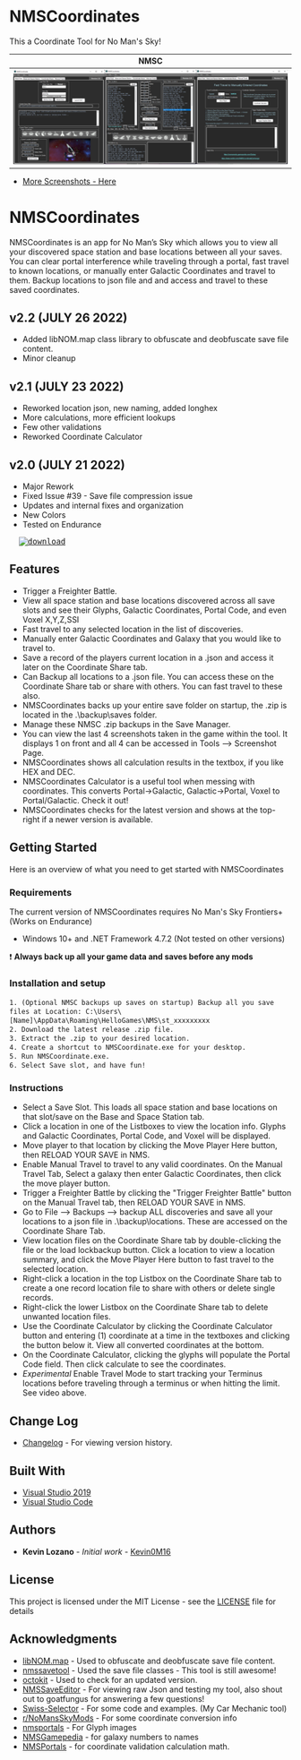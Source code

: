 # NMSCoordinates
This a Coordinate Tool for No Man's Sky!

|               NMSC                        |
|                :---:                      |
|       <img src= "Cover_Photo.png"/>       |

* [More Screenshots - Here](https://github.com/Kevin0M16/NMSCoordinates/tree/master/images)

# NMSCoordinates

NMSCoordinates is an app for No Man’s Sky which allows you to view all your discovered space station and base locations between all your saves.
You can clear portal interference while traveling through a portal, fast travel to known locations, or manually enter Galactic Coordinates and travel to them. Backup locations to json file and and access and travel to these saved coordinates.

<!-- # NEWEST NMS GAME VERSION IS NOT SUPPORTED AT THIS TIME! -->

<!--
## Youtube Videos

|Example Videos|  |
|:---:|:---:|
|Portal Interference|Travel Mode|
|<a href="http://www.youtube.com/watch?feature=player_embedded&v=-kipUjXrnOc" target="_blank"><img src="http://img.youtube.com/vi/-kipUjXrnOc/0.jpg" alt="Video" width="520" height="300" border="10" /></a>|<a href="http://www.youtube.com/watch?feature=player_embedded&v=LB7yqgLsW_0" target="_blank"><img src="http://img.youtube.com/vi/LB7yqgLsW_0/0.jpg" alt="Video" width="520" height="300" border="10" /></a>|
|Manual Travel|Fast Travel|
|<a href="http://www.youtube.com/watch?feature=player_embedded&v=ceSFVl9LFtI" target="_blank"><img src="http://img.youtube.com/vi/ceSFVl9LFtI/0.jpg" alt="Video" width="520" height="300" border="10" /></a>|<a href="http://www.youtube.com/watch?feature=player_embedded&v=Vx1xGk2TMIo" target="_blank"><img src="http://img.youtube.com/vi/Vx1xGk2TMIo/0.jpg" alt="Video" width="520" height="300" border="10" /></a>|
-->

## v2.2 (JULY 26 2022)
- Added libNOM.map class library to obfuscate and deobfuscate save file content.
- Minor cleanup

## v2.1 (JULY 23 2022)
- Reworked location json, new naming, added longhex
- More calculations, more efficient lookups
- Few other validations
- Reworked Coordinate Calculator

## v2.0 (JULY 21 2022)
- Major Rework
- Fixed Issue #39 - Save file compression issue
- Updates and internal fixes and organization
- New Colors
- Tested on Endurance

<!--* Download will be available later today. -->
<pre>  <a href="https://github.com/Kevin0M16/NMSCoordinates/releases/latest/download/NMSCoordinates-v2.2.zip"><img src="https://img.shields.io/badge/dynamic/json.svg?label=download&url=https://api.github.com/repos/Kevin0M16/NMSCoordinates/releases/latest&query=$.assets[0].name&style=for-the-badge" alt="download"/></a></pre>

<!-- ## Share - Upload locations to Google Drive

* [Google Drive Folder - NMSCoordinates](https://drive.google.com/open?id=0B0Tsv8SX6_GtR2hKNlhVcnBvMmc) Add your locbackup.txt files here to share. Adding your name at the end of the filename is ok. -->

## Features

* Trigger a Freighter Battle.
* View all space station and base locations discovered across all save slots and see their Glyphs, Galactic Coordinates, Portal Code, and even Voxel X,Y,Z,SSI
* Fast travel to any selected location in the list of discoveries.
* Manually enter Galactic Coordinates and Galaxy that you would like to travel to.
* Save a record of the players current location in a .json and access it later on the Coordinate Share tab.
* Can Backup all locations to a .json file. You can access these on the Coordinate Share tab or share with others. You can fast travel to these also.
* NMSCoordinates backs up your entire save folder on startup, the .zip is located in the .\backup\saves folder.
* Manage these NMSC .zip backups in the Save Manager.
* You can view the last 4 screenshots taken in the game within the tool. It displays 1 on front and all 4 can be accessed in Tools --> Screenshot Page.
* NMSCoordinates shows all calculation results in the textbox, if you like HEX and DEC.
* NMSCoordinates Calculator is a useful tool when messing with coordinates. This converts Portal->Galactic, Galactic->Portal, Voxel to Portal/Galactic. Check it out!
* NMSCoordinates checks for the latest version and shows at the top-right if a newer version is available.

## Getting Started

Here is an overview of what you need to get started with NMSCoordinates

### Requirements

The current version of NMSCoordinates requires No Man's Sky Frontiers+ (Works on Endurance)
- Windows 10+ and .NET Framework 4.7.2 (Not tested on other versions)
  
:exclamation: **Always back up all your game data and saves before any mods**

### Installation and setup

	1. (Optional NMSC backups up saves on startup) Backup all you save files at Location: C:\Users\[Name]\AppData\Roaming\HelloGames\NMS\st_xxxxxxxxx
	2. Download the latest release .zip file.
	3. Extract the .zip to your desired location.
	4. Create a shortcut to NMSCoordinate.exe for your desktop.
	5. Run NMSCoordinate.exe. 
	6. Select Save slot, and have fun!

### Instructions

* Select a Save Slot. This loads all space station and base locations on that slot/save on the Base and Space Station tab.
* Click a location in one of the Listboxes to view the location info. Glyphs and Galactic Coordinates, Portal Code, and Voxel will be displayed.
* Move player to that location by clicking the Move Player Here button, then RELOAD YOUR SAVE in NMS.
* Enable Manual Travel to travel to any valid coordinates. On the Manual Travel Tab, Select a galaxy then enter Galactic Coordinates, then click the move player button.
* Trigger a Freighter Battle by clicking the "Trigger Freighter Battle" button on the Manual Travel tab, then RELOAD YOUR SAVE in NMS.
* Go to File --> Backups --> backup ALL discoveries and save all your locations to a json file in .\backup\locations. These are accessed on the Coordinate Share Tab.
* View location files on the Coordinate Share tab by double-clicking the file or the load lockbackup button. Click a location to view a location summary, and click the Move Player Here button to fast travel to the selected location.
* Right-click a location in the top Listbox on the Coordinate Share tab to create a one record location file to share with others or delete single records.
* Right-click the lower Listbox on the Coordinate Share tab to delete unwanted location files.
* Use the Coordinate Calculator by clicking the Coordinate Calculator button and entering (1) coordinate at a time in the textboxes and clicking the button below it. View all converted coordinates at the bottom.
* On the Coordinate Calculator, clicking the glyphs will populate the Portal Code field. Then click calculate to see the coordinates.
* *Experimental* Enable Travel Mode to start tracking your Terminus locations before traveling through a terminus or when hitting the limit. See video above.


## Change Log
* [Changelog](https://github.com/Kevin0M16/NMSCoordinates/blob/master/CHANGELOG.md) - For viewing version history.

## Built With

* [Visual Studio 2019](https://visualstudio.microsoft.com/downloads/)
* [Visual Studio Code](https://code.visualstudio.com/)

## Authors

* **Kevin Lozano** - *Initial work* - [Kevin0M16](https://github.com/Kevin0M16)

## License

This project is licensed under the MIT License - see the [LICENSE](/LICENSE.txt) file for details

## Acknowledgments

* [libNOM.map](https://github.com/zencq/libNOM.map) - Used to obfuscate and deobfuscate save file content.
* [nmssavetool](https://github.com/matthew-humphrey/nmssavetool) - Used the save file classes - This tool is still awesome!
* [octokit](https://github.com/octokit/octokit.net) - Used to check for an updated version.
* [NMSSaveEditor](https://github.com/goatfungus/NMSSaveEditor) - For viewing raw Json and testing my tool, also shout out to goatfungus for answering a few questions!
* [Swiss-Selector](https://kevin0m16.github.io/Swiss-Selector/) - For some code and examples. (My Car Mechanic tool)
* [r/NoMansSkyMods](https://www.reddit.com/r/NoMansSkyMods/) - For some coordinate conversion info
* [nmsportals](https://nmsportals.github.io/) - For Glyph images
* [NMSGamepedia](https://nomanssky.gamepedia.com/Galaxy) - for galaxy numbers to names
* [NMSPortals](https://github.com/nmsportals/nmsportals.github.io) - for coordinate validation calculation math.
